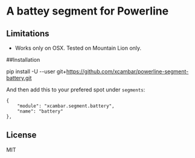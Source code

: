 # A battey segment for Powerline

## Limitations

* Works only on OSX. Tested on Mountain Lion only.

##Installation

pip install -U --user git+https://github.com/xcambar/powerline-segment-battery.git

And then add this to your prefered spot under `segments`:

    {
        "module": "xcambar.segment.battery",
        "name": "battery"
    },

## License

MIT
